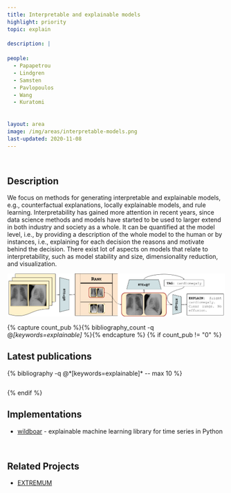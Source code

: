 ```yaml
---
title: Interpretable and explainable models
highlight: priority
topic: explain

description: |

people:
  - Papapetrou
  - Lindgren
  - Samsten
  - Pavlopoulos
  - Wang
  - Kuratomi


layout: area
image: /img/areas/interpretable-models.png
last-updated: 2020-11-08
---
```


<br>

## Description

We focus on methods for generating interpretable and explainable models, e.g., counterfactual explanations, locally explainable models, and rule learning. Interpretability has gained more attention in recent years, since data science methods and models have started to be used to larger extend in both industry and society as a whole. It can be quantified at the model level, i.e., by providing a description of the whole model to the human or by instances, i.e., explaining for each decision the reasons and motivate behind the decision.  There exist lot of aspects on models that relate to interpretability, such as model stability and size, dimensionality reduction, and visualization. 

<img src="/img/projects/extremum/ABRANK.png">

{% capture count_pub %}{% bibliography_count -q @*[keywords=explainable]* %}{% endcapture %}
{% if count_pub != "0" %}
<br>

## Latest publications

<div class="publications">
    <table class="table">
        <tbody>
        <tr>
          {% bibliography -q @*[keywords=explainable]*  -- max 10 %}
        </tr>
        </tbody>
    </table>
</div>
{% endif %}

<br>

## Implementations

- [wildboar](https://github.com/isaksamsten/wildboar) - explainable machine learning library for time series in Python

<br>

## Related Projects

- [EXTREMUM](../projects/extremum.html)
